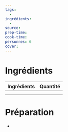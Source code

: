 ```yaml
---
tags:
  - 
ingrédients:
  - 
source: 
prep-time: 
cook-time: 
personnes: 6
cover: 
---
```

# Ingrédients
| **Ingrédients** | **Quantité** |
| :--- | :--- |
|  |  |
|  |  |

# Préparation
- 
  